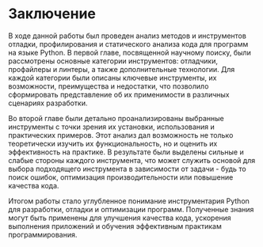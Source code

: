 # Заключение

В ходе данной работы был проведен анализ методов и инструментов отладки, профилирования и статического анализа кода для программ на языке Python. В первой главе, посвященной научному поиску, были рассмотрены основные категории инструментов: отладчики, профайлеры и линтеры, а также дополнительные технологии. Для каждой категории были описаны ключевые инструменты, их возможности, преимущества и недостатки, что позволило сформировать представление об их применимости в различных сценариях разработки.

Во второй главе были детально проанализированы выбранные инструменты с точки зрения их установки, использования и практических примеров. Этот анализ дал возможность не только теоретически изучить их функциональность, но и оценить их эффективность на практике. В результате были выделены сильные и слабые стороны каждого инструмента, что может служить основой для выбора подходящего инструмента в зависимости от задачи - будь то поиск ошибок, оптимизация производительности или повышение качества кода.

Итогом работы стало углубленное понимание инструментария Python для разработки, отладки и оптимизации программ. Полученные знания могут быть применены для улучшения качества кода, ускорения выполнения приложений и обучения эффективным практикам программирования.